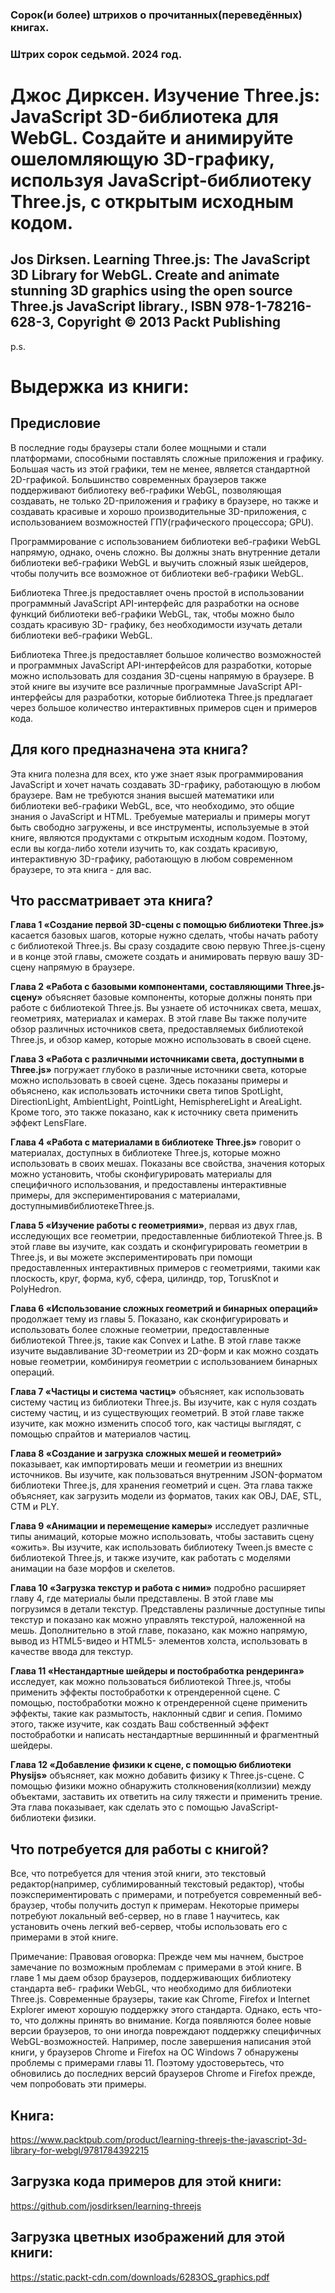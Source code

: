 ### Сорок(и более) штрихов о прочитанных(переведённых) книгах. 
### Штрих сорок седьмой. 2024 год.


# Джос Дирксен. Изучение Three.js: JavaScript 3D-библиотека для WebGL. Создайте и анимируйте ошеломляющую 3D-графику, используя JavaScript-библиотеку Three.js, с открытым исходным кодом.

## Jos Dirksen. Learning Three.js: The JavaScript 3D Library for WebGL. Create and animate stunning 3D graphics using the open source Three.js JavaScript library., ISBN 978-1-78216-628-3, Copyright © 2013 Packt Publishing

 
p.s.

# Выдержка из книги:


## Предисловие

В последние годы браузеры стали более мощными и стали платформами, способными поставлять сложные приложения и графику. Большая часть из этой графики, тем не менее, является стандартной 2D-графикой. Большинство современных браузеров также поддерживают библиотеку веб-графики WebGL, позволяющая создавать, не только 2D-приложения и графику в браузере, но также и создавать красивые и хорошо производительные 3D-приложения, с использованием возможностей ГПУ(графического процессора; GPU).

Программирование с использованием библиотеки веб-графики WebGL напрямую, однако, очень сложно. Вы должны знать внутренние детали библиотеки веб-графики WebGL и выучить сложный язык шейдеров, чтобы получить все возможное от библиотеки веб-графики WebGL. 

Библиотека Three.js предоставляет очень простой в использовании программный JavaScript API-интерфейс для разработки на основе функций библиотеки веб-графики WebGL, так, чтобы можно было создать красивую 3D- графику, без необходимости изучать детали библиотеки веб-графики WebGL.

Библиотека Three.js предоставляет большое количество возможностей и программных JavaScript API-интерфейсов для разработки, которые можно использовать для создания 3D-сцены напрямую в браузере. В этой книге вы изучите все различные программные JavaScript API-интерфейсы для разработки, которые библиотека Three.js предлагает через большое количество интерактивных примеров сцен и примеров кода.

## Для кого предназначена эта книга?

Эта книга полезна для всех, кто уже знает язык программирования JavaScript и хочет начать создавать 3D-графику, работающую в любом браузере. Вам не требуются знания высшей математики или библиотеки веб-графики WebGL, все, что необходимо, это общие знания о JavaScript и HTML. Требуемые материалы и примеры могут быть свободно загружены, и все инструменты, используемые в этой книге, являются продуктами с открытым исходным кодом. Поэтому, если вы когда-либо хотели изучить то, как создать красивую, интерактивную 3D-графику, работающую в любом современном браузере, то эта книга - для вас.
  
 
 
## Что рассматривает эта книга?

**Глава 1 «Создание первой 3D-сцены с помощью библиотеки Three.js»** касается базовых шагов, которые нужно сделать, чтобы начать работу с библиотекой Three.js. Вы сразу создадите свою первую Three.js-сцену и в конце этой главы, сможете создать и анимировать первую вашу 3D-сцену напрямую в браузере.

**Глава 2 «Работа с базовыми компонентами, составляющими Three.js-сцену»** объясняет базовые компоненты, которые должны понять при работе с библиотекой Three.js. Вы узнаете об источниках света, мешах, геометриях, материалах и камерах. В этой главе Вы также получите обзор различных источников света, предоставляемых библиотекой Three.js, и обзор камер, которые можно использовать в своей сцене.

**Глава 3 «Работа с различными источниками света, доступными в Three.js»** погружает глубоко в различные источники света, которые можно использовать в своей сцене. Здесь показаны примеры и объяснено, как использовать источники света типов SpotLight, DirectionLight, AmbientLight, PointLight, HemisphereLight и AreaLight. Кроме того, это также показано, как к источнику света применить эффект LensFlare.

**Глава 4 «Работа с материалами в библиотеке Three.js»** говорит о материалах, доступных в библиотеке Three.js, которые можно использовать в своих мешах. Показаны все свойства, значения которых можно установить, чтобы сконфигурировать материалы для специфичного использования, и предоставлены интерактивные примеры, для экспериментирования с материалами, доступнымивбиблиотекеThree.js.

**Глава 5 «Изучение работы с геометриями»**, первая из двух глав, исследующих все геометрии, предоставленные библиотекой Three.js. В этой главе вы изучите, как создать и сконфигурировать геометрии в Three.js, и вы можете экспериментировать при помощи предоставленных интерактивных примеров с геометриями, такими как плоскость, круг, форма, куб, сфера, цилиндр, тор, TorusKnot и PolyHedron.

**Глава 6 «Использование сложных геометрий и бинарных операций»** продолжает тему из главы 5. Показано, как сконфигурировать и использовать более сложные геометрии, предоставленные библиотекой Three.js, такие как Convex и Lathe. В этой главе также изучите выдавливание 3D-геометрии из 2D-форм и как можно создать новые геометрии, комбинируя геометрии с использованием бинарных операций.

**Глава 7 «Частицы и система частиц»** объясняет, как использовать систему частиц из библиотеки Three.js. Вы изучите, как с нуля создать систему частиц, и из существующих геометрий. В этой главе также изучите, как можно изменить способ того, как частицы выглядят, с помощью спрайтов и материалов частиц.

**Глава 8 «Создание и загрузка сложных мешей и геометрий»** показывает, как импортировать меши и геометрии из внешних источников. Вы изучите, как пользоваться внутренним JSON-форматом библиотеки Three.js, для хранения геометрий и сцен. Эта глава также объясняет, как загрузить модели из форматов, таких как OBJ, DAE, STL, CTM и PLY.

**Глава 9 «Анимации и перемещение камеры»** исследует различные типы анимаций, которые можно использовать, чтобы заставить сцену «ожить». Вы изучите, как использовать библиотеку Tween.js вместе с библиотекой Three.js, и также изучите, как работать с моделями анимации на базе морфов и скелетов.

**Глава 10 «Загрузка текстур и работа с ними»** подробно расширяет главу 4, где материалы были представлены. В этой главе мы погрузимся в детали текстур. Представлены различные доступные типы текстур и показано как можно управлять текстурой, наложенной на мешь. Дополнительно в этой главе, показано, как можно напрямую, вывод из HTML5-видео и HTML5- элементов холста, использовать в качестве ввода для текстур.

**Глава 11 «Нестандартные шейдеры и постобработка рендеринга»** исследует, как можно пользоваться библиотекой Three.js, чтобы применить эффекты постобработки к отрендеренной сцене. С помощью, постобработки можно к отрендеренной сцене применить эффекты, такие как размытость, наклонный сдвиг и сепия. Помимо этого, также изучите, как создать Ваш собственный эффект постобработки и написать нестандартные вершиннный и фрагментный шейдеры.

**Глава 12 «Добавление физики к сцене, с помощью библиотеки Physijs»** объясняет, как можно добавить физику к Three.js-сцене. С помощью физики можно обнаружить столкновения(коллизии) между объектами, заставить их ответить на силу тяжести и применить трение. Эта глава показывает, как сделать это с помощью JavaScript-библиотеки физики.


 
 
## Что потребуется для работы с книгой?

Все, что потребуется для чтения этой книги, это текстовый редактор(например, сублимированный текстовый редактор), чтобы поэкспериментировать с примерами, и потребуется современный веб-браузер, чтобы получить доступ к примерам. Некоторые примеры потребуют локальный веб-сервер, но в главе 1 научитесь, как установить очень легкий веб-сервер, чтобы использовать его с примерами в этой книге.

Примечание: Правовая оговорка:
Прежде чем мы начнем, быстрое замечание по возможным проблемам с примерами в этой книге. В главе 1 мы даем обзор браузеров, поддерживающих библиотеку стандарта веб- графики WebGL, что необходимо для библиотеки Three.js. Современные браузеры, такие как Chrome, Firefox и Internet Explorer имеют хорошую поддержку этого стандарта. Однако, есть что-то, что должны принять во внимание. Когда появляются более новые версии браузеров, то они иногда повреждают поддержку специфичных WebGL-возможностей. Например, после завершения написания этой книги, у браузеров Chrome и Firefox на ОС Windows 7 обнаружены проблемы с примерами главы 11. Поэтому удостоверьтесь, что обновились до последних версий браузеров Chrome и Firefox прежде, чем попробовать эти примеры.


## Книга:
https://www.packtpub.com/product/learning-threejs-the-javascript-3d-library-for-webgl/9781784392215

## Загрузка кода примеров для этой книги:
https://github.com/josdirksen/learning-threejs

## Загрузка цветных изображений для этой книги:
https://static.packt-cdn.com/downloads/6283OS_graphics.pdf
